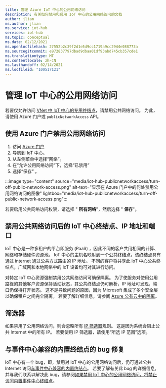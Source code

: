 ```yaml
---
title: 管理 Azure IoT 中心的公用网络访问
description: 有关如何禁用和启用 IoT 中心的公用网络访问的文档
author: jlian
ms.author: jlian
ms.service: iot-hub
services: iot-hub
ms.topic: conceptual
ms.date: 02/12/2021
ms.openlocfilehash: 27552b2c39f2d1e5d9cc1719a9cc2944e088773a
ms.sourcegitcommit: e972837797dbad9dbaa01df93abd745cb357cde1
ms.translationtype: MT
ms.contentlocale: zh-CN
ms.lasthandoff: 02/14/2021
ms.locfileid: "100517121"
---
```

# <a name="managing-public-network-access-for-your-iot-hub"></a>管理 IoT 中心的公用网络访问

若要仅允许访问 [VNet 中 IoT 中心的专用终结点](virtual-network-support.md)，请禁用公共网络访问。 为此，请使用 Azure 门户或 `publicNetworkAccess` API。 

## <a name="turn-off-public-network-access-using-azure-portal"></a>使用 Azure 门户禁用公用网络访问

1. 访问 [Azure 门户](https://portal.azure.com)
2. 导航到 IoT 中心。
3. 从左侧菜单中选择“网络”。
4. 在“允许公用网络访问”下，选择“已禁用”
5. 选择“保存” 。

:::image type="content" source="media/iot-hub-publicnetworkaccess/turn-off-public-network-access.png" alt-text="显示在 Azure 门户中的何处禁用公用网络访问的图像" lightbox="media/iot-hub-publicnetworkaccess/turn-off-public-network-access.png":::

若要启用公共网络访问权限，请选择 " **所有网络**"，然后选择 " **保存**"。

## <a name="iot-hub-endpoint-ip-address-and-ports-after-disabling-public-network-access"></a>禁用公共网络访问后的 IoT 中心终结点、IP 地址和端口

IoT 中心是一种多租户的平台即服务 (PaaS) ，因此不同的客户共用相同的计算、网络和存储硬件资源池。 IoT 中心的主机名映射到一个公共终结点，该终结点具有通过 internet 通过公共方式路由的 IP 地址。 不同的客户将共享此 IoT 中心公共终结点，广域网和本地网络中的 IoT 设备均可对其进行访问。 

对特定 IoT 中心资源强制禁用公共网络访问可确保隔离。 为了使服务对使用公用路径的其他客户资源保持活动状态，其公共终结点仍可解析，IP 地址可发现，端口仍保持打开状态。 这不是导致问题的原因，因为 Microsoft 集成了多个安全层以确保租户之间完全隔离。 若要了解详细信息，请参阅 [Azure 公有云中的隔离](../security/fundamentals/isolation-choices.md#tenant-level-isolation)。

## <a name="ip-filter"></a>筛选器 

如果禁用了公用网络访问，则会忽略所有 [IP 筛选器](iot-hub-ip-filtering.md)规则。 这是因为系统会阻止公共 Internet 中的所有 IP。 若要使用 IP 筛选器，请使用“所选 IP 范围”选项。

## <a name="bug-fix-with-built-in-event-hub-compatible-endpoint"></a>与事件中心兼容的内置终结点的 bug 修复

IoT 中心有一个 bug，即，禁用对 IoT 中心的公用网络访问后，仍可通过公共 Internet 访问[与事件中心兼容的内置终结点](iot-hub-devguide-messages-read-builtin.md)。 若要了解有关此 bug 的详细信息，并与我们联系以解决此 bug，请参阅[如果禁用 IoT 中心的公用网络访问，将禁止访问内置事件中心终结点](https://azure.microsoft.com/updates/iot-hub-public-network-access-bug-fix)。
